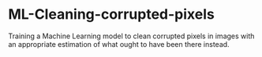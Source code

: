 # ML-Cleaning-corrupted-pixels
Training a Machine Learning model to clean corrupted pixels in images with an appropriate estimation of what ought to have been there instead.
